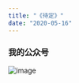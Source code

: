 ```yaml
---
title: "《待定》"
date: "2020-05-16"
---
```



### 我的公众号

![image](https://aabbccm.com/image/wechat-qr.png)